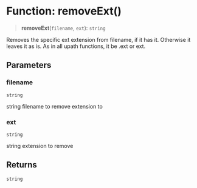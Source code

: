 # Function: removeExt()

> **removeExt**(`filename`, `ext`): `string`

Removes the specific ext extension from filename, if it has it. Otherwise it leaves it as is. As in all upath functions, it be .ext or ext.

## Parameters

### filename

`string`

string filename to remove extension to

### ext

`string`

string extension to remove

## Returns

`string`
